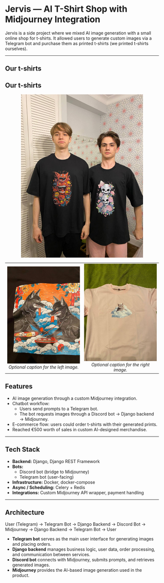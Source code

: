 # Jervis — AI T-Shirt Shop with Midjourney Integration

Jervis is a side project where we mixed AI image generation with a small online shop for t-shirts.
It allowed users to generate custom images via a Telegram bot and purchase them as printed t-shirts (we printed t-shirts ourselves).   

---
## Our t-shirts
## Our t-shirts

<p align="center">
  <img src="/docs/jervis_photo.jpg" alt="Me and almost happy customer" width="400"/>
</p>

<table>
  <tr>
    <td align="center">
      <img src="/docs/tshirt_photo1.jpg" alt="tshirt1" width="350"/>
      <br>
      <em>Optional caption for the left image.</em>
    </td>
    <td align="center">
      <img src="/docs/tshirt_photo2.jpg" alt="tshirt2" width="350"/>
      <br>
      <em>Optional caption for the right image.</em>
    </td>
  </tr>
</table>

## Features
- AI image generation through a custom Midjourney integration.  
- Chatbot workflow:  
  - Users send prompts to a Telegram bot.  
  - The bot requests images through a Discord bot → Django backend → Midjourney.  
- E-commerce flow: users could order t-shirts with their generated prints.  
- Reached €500 worth of sales in custom AI-designed merchandise.  

---

## Tech Stack
- **Backend:** Django, Django REST Framework  
- **Bots:**  
  - Discord bot (bridge to Midjourney)  
  - Telegram bot (user-facing)   
- **Infrastructure:** Docker, docker-compose  
- **Async / Scheduling:** Celery + Redis  
- **Integrations:** Custom Midjourney API wrapper, payment handling  

---

## Architecture
User (Telegram) → Telegram Bot → Django Backend → Discord Bot → Midjourney → Django Backend → Telegram Bot → User


- **Telegram bot** serves as the main user interface for generating images and placing orders.  
- **Django backend** manages business logic, user data, order processing, and communication between services.  
- **Discord bot** connects with Midjourney, submits prompts, and retrieves generated images.  
- **Midjourney** provides the AI-based image generation used in the product.  
